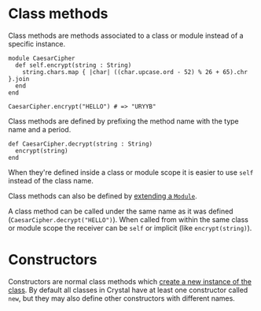 # Class methods

Class methods are methods associated to a class or module instead of a specific instance.

```crystal
module CaesarCipher
  def self.encrypt(string : String)
    string.chars.map { |char| ((char.upcase.ord - 52) % 26 + 65).chr }.join
  end
end

CaesarCipher.encrypt("HELLO") # => "URYYB"
```

Class methods are defined by prefixing the method name with the type name and a period.

```crystal
def CaesarCipher.decrypt(string : String)
  encrypt(string)
end
```

When they're defined inside a class or module scope it is easier to use `self` instead of the class name.

Class methods can also be defined by [extending a `Module`](modules.md#extend-self).

A class method can be called under the same name as it was defined (`CaesarCipher.decrypt("HELLO")`).
When called from within the same class or module scope the receiver can be `self` or implicit (like `encrypt(string)`).

# Constructors

Constructors are normal class methods which [create a new instance of the class](new_initialize_and_allocate.md).
By default all classes in Crystal have at least one constructor called `new`, but they may also define other constructors with different names.
